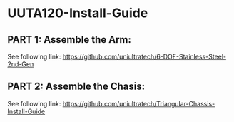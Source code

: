 # UUTA120-Install-Guide

## PART 1: Assemble the Arm:
See following link: https://github.com/uniultratech/6-DOF-Stainless-Steel-2nd-Gen

## PART 2: Assemble the Chasis:
See following link: https://github.com/uniultratech/Triangular-Chassis-Install-Guide
